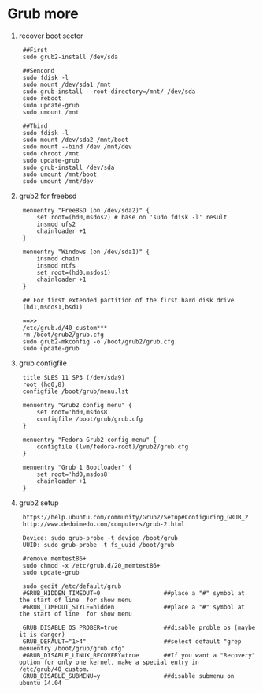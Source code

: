 Grub more
===================

1. recover boot sector

        ##First
        sudo grub2-install /dev/sda

        ##Sencond
        sudo fdisk -l
        sudo mount /dev/sda1 /mnt
        sudo grub-install --root-directory=/mnt/ /dev/sda
        sudo reboot
        sudo update-grub
        sudo umount /mnt

        ##Third
        sudo fdisk -l
        sudo mount /dev/sda2 /mnt/boot
        sudo mount --bind /dev /mnt/dev
        sudo chroot /mnt
        sudo update-grub
        sudo grub-install /dev/sda
        sudo umount /mnt/boot
        sudo umount /mnt/dev

2. grub2 for freebsd

        menuentry "FreeBSD (on /dev/sda2)" {
            set root=(hd0,msdos2) # base on 'sudo fdisk -l' result
            insmod ufs2
            chainloader +1
        }

        menuentry "Windows (on /dev/sda1)" {
        	insmod chain
	        insmod ntfs
	        set root=(hd0,msdos1)
	        chainloader +1
        }

        ## For first extended partition of the first hard disk drive
        (hd1,msdos1,bsd1)

        ==>>
        /etc/grub.d/40_custom***
        rm /boot/grub2/grub.cfg
        sudo grub2-mkconfig -o /boot/grub2/grub.cfg
        sudo update-grub

3. grub configfile

        title SLES 11 SP3 (/dev/sda9)
	    root (hd0,8)
	    configfile /boot/grub/menu.lst

        menuentry "Grub2 config menu" {
            set root='hd0,msdos8'
            configfile /boot/grub/grub.cfg
        }

        menuentry "Fedora Grub2 config menu" {
            configfile (lvm/fedora-root)/grub2/grub.cfg
        }

        menuentry "Grub 1 Bootloader" {
            set root='hd0,msdos8'
            chainloader +1
        }

4. grub2 setup

        https://help.ubuntu.com/community/Grub2/Setup#Configuring_GRUB_2
        http://www.dedoimedo.com/computers/grub-2.html

        Device: sudo grub-probe -t device /boot/grub
        UUID: sudo grub-probe -t fs_uuid /boot/grub

        #remove memtest86+
        sudo chmod -x /etc/grub.d/20_memtest86+
        sudo update-grub

        sudo gedit /etc/default/grub
        #GRUB_HIDDEN_TIMEOUT=0                  ##place a "#" symbol at the start of line  for show menu
        #GRUB_TIMEOUT_STYLE=hidden              ##place a "#" symbol at the start of line  for show menu

        GRUB_DISABLE_OS_PROBER=true             ##disable proble os (maybe it is danger)
        GRUB_DEFAULT="1>4"                      ##select default "grep menuentry /boot/grub/grub.cfg"
        #GRUB_DISABLE_LINUX_RECOVERY=true       ##If you want a "Recovery" option for only one kernel, make a special entry in /etc/grub/40_custom.
        GRUB_DISABLE_SUBMENU=y                  ##disable submenu on ubuntu 14.04
